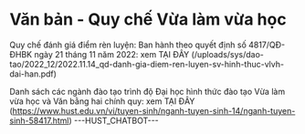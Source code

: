 # Văn bản - Quy chế Vừa làm vừa học

Quy chế đánh giá điểm rèn luyện: Ban hành theo quyết định số 4817/QĐ-ĐHBK ngày 21 tháng 11 năm 2022: xem TẠI ĐÂY (/uploads/sys/dao-tao/2022_12/2022.11.14_qd-danh-gia-diem-ren-luyen-sv-hinh-thuc-vlvh-dai-han.pdf)

Danh sách các ngành đào tạo trình độ Đại học hình thức đào tạo Vừa làm vừa học và Văn bằng hai chính quy: xem TẠI ĐÂY (https://www.hust.edu.vn/vi/tuyen-sinh/nganh-tuyen-sinh-14/nganh-tuyen-sinh-58417.html) 
 ---HUST_CHATBOT---